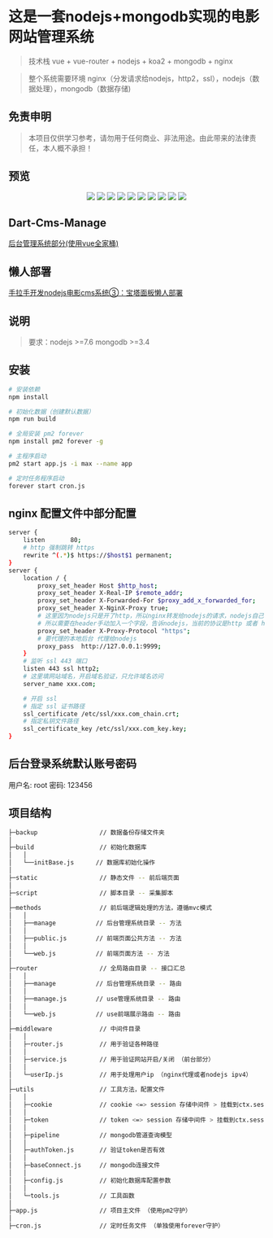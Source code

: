 # 这是一套nodejs+mongodb实现的电影网站管理系统
> 技术栈 vue + vue-router + nodejs + koa2 + mongodb + nginx

> 整个系统需要环境 nginx（分发请求给nodejs，http2，ssl），nodejs（数据处理），mongodb（数据存储)

## 免责申明
> 本项目仅供学习参考，请勿用于任何商业、非法用途。由此带来的法律责任，本人概不承担！


## 预览
<p align="center">
    <img src="https://cdn.jsdelivr.net/gh/abcd498936590/pic@master/img/dart-cms-1.png" />
    <img src="https://cdn.jsdelivr.net/gh/abcd498936590/pic@master/img/dart-cms-2.png" />
    <img src="https://cdn.jsdelivr.net/gh/abcd498936590/pic@master/img/dart-cms-3.png" />
    <img src="https://cdn.jsdelivr.net/gh/abcd498936590/pic@master/img/dart-cms-4.png" />
    <img src="https://cdn.jsdelivr.net/gh/abcd498936590/pic@master/img/dart-cms-10.png" />
    <img src="https://cdn.jsdelivr.net/gh/abcd498936590/pic@master/img/dart-cms-11.png" />
    <img src="https://cdn.jsdelivr.net/gh/abcd498936590/pic@master/img/dart-cms-12.png" />
    <img src="https://cdn.jsdelivr.net/gh/abcd498936590/pic@master/img/dart-cms-13.png" />
    <img src="https://cdn.jsdelivr.net/gh/abcd498936590/pic@master/img/dart-cms-7.png" />
    <img src="https://cdn.jsdelivr.net/gh/abcd498936590/pic@master/img/dart-cms-6.png" />
</p>

## Dart-Cms-Manage

[后台管理系统部分(使用vue全家桶)](https://github.com/abcd498936590/Dart-Cms-Manage)

## 懒人部署

[手拉手开发nodejs电影cms系统③：宝塔面板懒人部署](https://segmentfault.com/a/1190000022219771)

## 说明
> 要求：nodejs >=7.6 mongodb >=3.4


## 安装

``` bash
# 安装依赖
npm install

# 初始化数据（创建默认数据）
npm run build

# 全局安装 pm2 forever
npm install pm2 forever -g

# 主程序启动
pm2 start app.js -i max --name app

# 定时任务程序启动
forever start cron.js
```
## nginx 配置文件中部分配置

``` bash
server {
    listen       80;
    # http 强制跳转 https
    rewrite ^(.*)$ https://$host$1 permanent;
}
server {
    location / {
        proxy_set_header Host $http_host;
        proxy_set_header X-Real-IP $remote_addr;
        proxy_set_header X-Forwarded-For $proxy_add_x_forwarded_for;
        proxy_set_header X-NginX-Proxy true;
        # 这里因为nodejs只是开了http，所以nginx转发给nodejs的请求，nodejs自己也只能识别自己开启的http，而不是https
        # 所以需要在header手动加入一个字段，告诉nodejs，当前的协议是http 或者 https
        proxy_set_header X-Proxy-Protocol "https";
        # 要代理的本地后台 代理给nodejs
        proxy_pass  http://127.0.0.1:9999;
    }
    # 监听 ssl 443 端口
    listen 443 ssl http2;
    # 这里填网站域名，开启域名验证，只允许域名访问
    server_name xxx.com;

    # 开启 ssl
    # 指定 ssl 证书路径
    ssl_certificate /etc/ssl/xxx.com_chain.crt;
    # 指定私钥文件路径
    ssl_certificate_key /etc/ssl/xxx.com_key.key;
}
```

## 后台登录系统默认账号密码

 用户名: root      密码: 123456

## 项目结构

``` bash
├─backup                 // 数据备份存储文件夹
│
├─build                  // 初始化数据库
│   │
│   └──initBase.js      // 数据库初始化操作
│
├─static                 // 静态文件 -- 前后端页面
│
├─script                 // 脚本目录 -- 采集脚本
│
├─methods                // 前后端逻辑处理的方法，遵循mvc模式
│   │
│   ├──manage           // 后台管理系统目录 -- 方法
│   │
│   ├──public.js        // 前端页面公共方法 -- 方法
│   │
│   └──web.js           // 前端页面方法 -- 方法
│
├─router                 // 全局路由目录 -- 接口汇总
│   │
│   ├──manage           // 后台管理系统目录 -- 路由
│   │
│   ├──manage.js        // use管理系统目录 -- 路由
│   │
│   └──web.js           // use前端展示路由 -- 路由
│
├─middleware             // 中间件目录
│   │
│   ├─router.js          // 用于验证各种路径
│   │
│   ├─service.js         // 用于验证网站开启/关闭 （前台部分）
│   │
│   └─userIp.js          // 用于处理用户ip （nginx代理或者nodejs ipv4）
│
├─utils                  // 工具方法，配置文件
│   │
│   ├─cookie             // cookie <=> session 存储中间件 > 挂载到ctx.sessin1
│   │
│   ├─token              // token <=> session 存储中间件 > 挂载到ctx.session2
│   │
│   ├─pipeline           // mongodb管道查询模型
│   │
│   ├─authToken.js       // 验证token是否有效
│   │
│   ├─baseConnect.js     // mongodb连接文件
│   │
│   ├─config.js          // 初始化数据库配置参数
│   │
│   └─tools.js           // 工具函数
│
├─app.js                 // 项目主文件 （使用pm2守护）
│
├─cron.js                // 定时任务文件 （单独使用forever守护）
```

